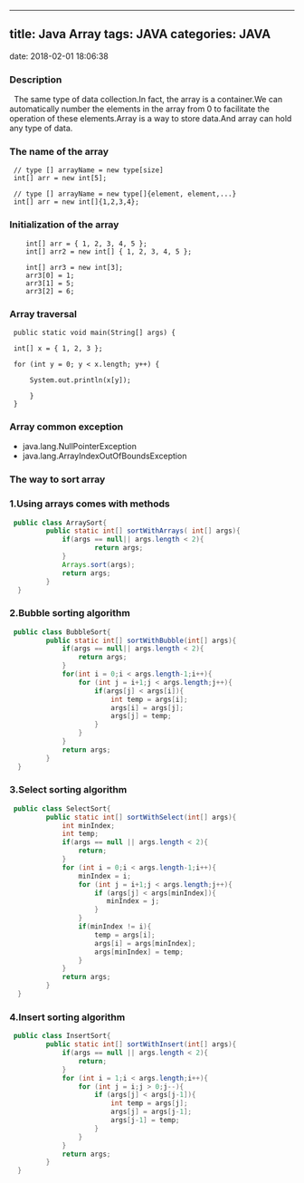 -----------------
title: Java Array
tags: JAVA
categories: JAVA
-----------------
date: 2018-02-01 18:06:38


### Description

&nbsp;&nbsp;The same type of data collection.In fact, the array is a container.We can automatically number the elements in the array from 0 to facilitate the operation of these elements.Array is a way to store data.And array can hold any type of data.   

### The name of the array
   ```
    // type [] arrayName = new type[size]
    int[] arr = new int[5];
    
    // type [] arrayName = new type[]{element, element,...}
    int[] arr = new int[]{1,2,3,4};
   ```
### Initialization of the array
   ```
       int[] arr = { 1, 2, 3, 4, 5 };
       int[] arr2 = new int[] { 1, 2, 3, 4, 5 };
       
       int[] arr3 = new int[3];
       arr3[0] = 1;
       arr3[1] = 5;
       arr3[2] = 6;
   ```
### Array traversal
   ```
    public static void main(String[] args) {
    
    int[] x = { 1, 2, 3 };
    
    for (int y = 0; y < x.length; y++) {
    
        System.out.println(x[y]);
        
        } 
    }
   ```
### Array common exception
- java.lang.NullPointerException   
- java.lang.ArrayIndexOutOfBoundsException

### The way to sort array
### 1.Using arrays comes with methods
   ```java
    public class ArraySort{     
            public static int[] sortWithArrays( int[] args){            
                if(args == null|| args.length < 2){  
                        return args;  
                } 
                Arrays.sort(args); 
                return args; 
            }
     }    
   ```
### 2.Bubble sorting algorithm
   ```java
    public class BubbleSort{     
            public static int[] sortWithBubble(int[] args){  
                if(args == null|| args.length < 2){  
                    return args;  
                }
                for(int i = 0;i < args.length-1;i++){
                    for (int j = i+1;j < args.length;j++){
                        if(args[j] < args[i]){
                            int temp = args[i]; 
                            args[i] = args[j];
                            args[j] = temp;
                        }
                    }
                }    
                return args;
            }
     }    
   ```
### 3.Select sorting algorithm
   ```java
    public class SelectSort{     
            public static int[] sortWithSelect(int[] args){
                int minIndex;
                int temp;
                if(args == null || args.length < 2){
                    return;
                }
                for (int i = 0;i < args.length-1;i++){
                    minIndex = i;
                    for (int j = i+1;j < args.length;j++){
                        if (args[j] < args[minIndex]){
                           minIndex = j;                          
                        }          
                    }
                    if(minIndex != i){
                        temp = args[i];
                        args[i] = args[minIndex];
                        args[minIndex] = temp;
                    }    
                }
                return args;
            }
     }    
   ```
### 4.Insert sorting algorithm
   ```java
    public class InsertSort{     
            public static int[] sortWithInsert(int[] args){
                if(args == null || args.length < 2){
                    return;
                }
                for (int i = 1;i < args.length;i++){
                    for (int j = i;j > 0;j--){
                        if (args[j] < args[j-1]){
                            int temp = args[j];
                            args[j] = args[j-1];
                            args[j-1] = temp;
                        }      
                    }                   
                }
                return args;           
            }
     }    
   ```
  

